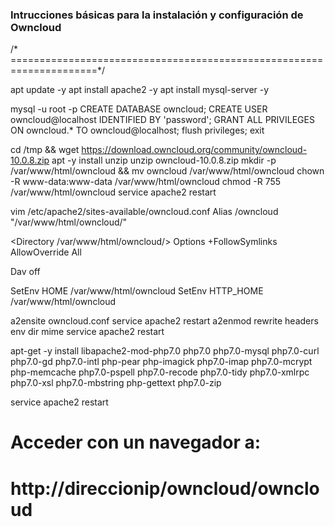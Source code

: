 ### Intrucciones básicas para la instalación y configuración de Owncloud
/* =====================================================================*/

apt update -y
apt install apache2 -y
apt install mysql-server -y

mysql -u root -p
CREATE DATABASE owncloud;
CREATE USER owncloud@localhost IDENTIFIED BY 'password';
GRANT ALL PRIVILEGES ON owncloud.* TO owncloud@localhost;
flush privileges;
exit

cd /tmp && wget https://download.owncloud.org/community/owncloud-10.0.8.zip 
apt -y install unzip
unzip owncloud-10.0.8.zip
mkdir -p /var/www/html/owncloud && mv owncloud /var/www/html/owncloud
chown -R www-data:www-data /var/www/html/owncloud
chmod -R 755 /var/www/html/owncloud
service apache2 restart

vim /etc/apache2/sites-available/owncloud.conf
Alias /owncloud "/var/www/html/owncloud/"

<Directory /var/www/html/owncloud/>
        Options +FollowSymlinks
        AllowOverride All

<IfModule mod_dav.c>
        Dav off
</IfModule>

SetEnv HOME /var/www/html/owncloud
SetEnv HTTP_HOME /var/www/html/owncloud
</Directory>

a2ensite owncloud.conf
service apache2 restart
a2enmod rewrite headers env dir mime
service apache2 restart

apt-get -y install libapache2-mod-php7.0 php7.0 php7.0-mysql php7.0-curl php7.0-gd php7.0-intl php-pear php-imagick php7.0-imap php7.0-mcrypt php-memcache  php7.0-pspell php7.0-recode php7.0-tidy php7.0-xmlrpc php7.0-xsl php7.0-mbstring php-gettext php7.0-zip

service apache2 restart

# Acceder con un navegador a:
# http://direccionip/owncloud/owncloud
